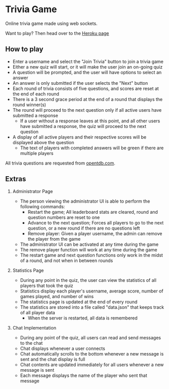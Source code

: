 # Trivia Game

Online trivia game made using web sockets. 

Want to play? Then head over to the [Heroku page](https://trivia-site.herokuapp.com/)

## How to play 

- Enter a username and select the "Join Trivia" button to join a trivia game
- Either a new quiz will start, or it will make the user join an on-going quiz
- A question will be prompted, and the user will have options to select an answer
- An answer is only submitted if the user selects the "Next" button
- Each round of trivia consists of five questions, and scores are reset at the end of each round
- There is a 3 second grace period at the end of a round that displays the round winner(s)
- The round will proceed to the next question only if all active users have submitted a response
    - If a user without a response leaves at this point, and all other users have submitted a response, the quiz will proceed to the next question
- A display of all active players and their respective scores will be displayed above the question
    - The text of players with completed answers will be green if there are multiple players

All trivia questions are requested from [opentdb.com](opentdb.com).

## Extras 

1. Administrator Page
    - The person viewing the administrator UI is able to perform the following commands:
        - Restart the game; All leaderboard stats are cleared, round and question numbers are reset to one
        - Advance to the next question; Forces all players to go to the next question, or a new round if there are no questions left
        - Remove player: Given a player username, the admin can remove the player from the game
    - The administrator UI can be activated at any time during the game
    - The remove player function will work at any time during the game
    - The restart game and next question functions only work in the midst of a round, and not when in between rounds

2. Statistics Page
    - During any point in the quiz, the user can view the statistics of all players that took the quiz
    - Statistics display each player's username, average score, number of games played, and number of wins
    - The statistics page is updated at the end of every round
    - The statistics are stored into a file called "data.json" that keeps track of all player data
        - When the server is restarted, all data is remembered 

3. Chat Implementation
    - During any point of the quiz, all users can read and send messages to the chat
    - Chat displays whenever a user connects
    - Chat automatically scrolls to the bottom whenever a new message is sent and the chat display is full
    - Chat contents are updated immediately for all users whenever a new message is sent
    - Each message displays the name of the player who sent that message